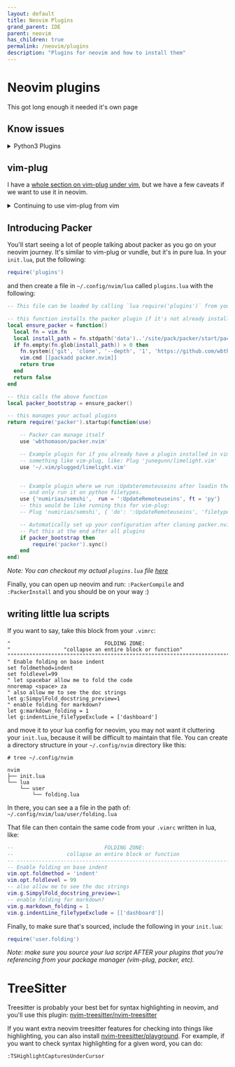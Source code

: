 ```yaml
---
layout: default
title: Neovim Plugins
grand_parent: IDE
parent: neovim
has_children: true
permalink: /neovim/plugins
description: "Plugins for neovim and how to install them"
---
```


# Neovim plugins
This got long enough it needed it's own page

## Know issues
<details>
  <summary>Python3 Plugins</summary>

  If you run into a bunch of errors about vim not being compiled with python3,
  then you probably need to first install `pynvim`, which helps with this:

  ```bash
  # I use python3.11 everywhere right now, but you probably don't need to specify
  python3.11 -m pip install --user --upgrade pynvim
  ```

  After that, all my plugins worked find as they do in vim.

</details>

## vim-plug
I have a [whole section on vim-plug under vim](https://jessebot.github.io/onboardme/vim/vim-plugins), but we have a few caveats if we
want to use it in neovim.

<details>
  <summary>Continuing to use vim-plug from vim</summary>

  ## Source Plugins for vim/neovim in the same location
  Having to install a package twice in two different locations is silly and makes
  maintanence and updates more of a chore. Pick a location, and stick with it,
  but to do this in vimscript with both an `init.vim` from neovim and a `.vimrc`
  being sourced for regular vim, we get into slightly more complicated territory,
  and kind of repetitive. The quick way I found was to have a section in your
  `.vimrc` like this:

  ```vim
  " this means: don't run this part in if we're using neovim
  if !has('nvim')

      call plug#begin()

      " put all your vim plugins here, but don't include anything that only
      " works in neovim (e.g. semshi)

      " plugin that works in vim/neovim: This is helpful for markdown
      Plug 'junegunn/limelight.vim'

      call plug#end()

  endif
  ```

  and then in your `init.vim`, have something like this AFTER you source your
  `.vimrc`, so that vim-plug knows where to source your plugin exactly:

  ```vim
  source ~/.vimrc

  call plug#begin()

  " plugin that works in vim/neovim but was installed with vim-plug in vim
  Plug 'junegunn/limelight.vim', {'dir': '~/.vim/plugged/limelight.vim'}

  " Example plugin that only works in neovim
  Plug 'numirias/semshi', { 'do': ':UpdateRemotePlugins' }

  call plug#end()
  ```

</details>

## Introducing Packer
You'll start seeing a lot of people talking about packer as you go on your neovim
journey. It's similar to vim-plug or vundle, but it's in pure lua. In your `init.lua`,
put the following:

```lua
require('plugins')
```

and then create a file in `~/.config/nvim/lua` called `plugins.lua` with the following:

```lua
-- This file can be loaded by calling `lua require('plugins')` from your init.vim

-- this function installs the packer plugin if it's not already installed
local ensure_packer = function()
  local fn = vim.fn
  local install_path = fn.stdpath('data')..'/site/pack/packer/start/packer.nvim'
  if fn.empty(fn.glob(install_path)) > 0 then
    fn.system({'git', 'clone', '--depth', '1', 'https://github.com/wbthomason/packer.nvim', install_path})
    vim.cmd [[packadd packer.nvim]]
    return true
  end
  return false
end

-- this calls the above function
local packer_bootstrap = ensure_packer()

-- this manages your actual plugins
return require('packer').startup(function(use)

    -- Packer can manage itself
    use 'wbthomason/packer.nvim'

    -- Example plugin for if you already have a plugin installed in vim with
    -- something like vim-plug, like: Plug 'junegunn/limelight.vim'
    use '~/.vim/plugged/limelight.vim'


    -- Example plugin where we run :Updateremoteuseins after loadin the plugin
    -- and only run it on python filetypes.
    use {'numirias/semshi',  run = ':UpdateRemoteuseins', ft = 'py'}
    -- this would be like running this for vim-plug:
    -- Plug 'numirias/semshi', { 'do': ':UpdateRemoteuseins', 'filetype': 'py' }

    -- Automatically set up your configuration after cloning packer.nvim
    -- Put this at the end after all plugins
    if packer_bootstrap then
        require('packer').sync()
    end
end)
```

_Note: You can checkout my actual `plugins.lua` file [here](https://github.com/jessebot/dot_files/blob/main/.config/nvim/lua/plugins.lua)_

Finally, you can open up neovim and run: `:PackerCompile` and `:PackerInstall`
and you should be on your way :)

## writing little lua scripts

If you want to say, take this block from your `.vimrc`:

```vim
"                              FOLDING ZONE:
"                 "collapse an entire block or function"
""""""""""""""""""""""""""""""""""""""""""""""""""""""""""""""""""""""""""""""
" Enable folding on base indent
set foldmethod=indent
set foldlevel=99
" let spacebar allow me to fold the code
nnoremap <space> za
" also allow me to see the doc strings
let g:SimpylFold_docstring_preview=1
" enable folding for markdown?
let g:markdown_folding = 1
let g:indentLine_fileTypeExclude = ['dashboard']
```

and move it to your lua config for neovim, you may not want it cluttering your
`init.lua`, because it will be difficult to maintain that file. You can create
a directory structure in your `~/.config/nvim` directory like this:

```
# tree ~/.config/nvim

nvim
├── init.lua
└── lua
    └── user
        └── folding.lua
```

In there, you can see a  a file in the path of:
`~/.config/nvim/lua/user/folding.lua`

That file can then contain the same code from your `.vimrc` written in lua, like:

```lua
--                             FOLDING ZONE:
--                 collapse an entire block or function
-- ---------------------------------------------------------------------------
-- Enable folding on base indent
vim.opt.foldmethod = 'indent'
vim.opt.foldlevel = 99
-- also allow me to see the doc strings
vim.g.SimpylFold_docstring_preview=1
-- enable folding for markdown?
vim.g.markdown_folding = 1
vim.g.indentLine_fileTypeExclude = [['dashboard']]
```

Finally, to make sure that's sourced, include the following in your `init.lua`:

```lua
require('user.folding')
```

_Note: make sure you source your lua script AFTER your plugins that you're referencing from your package manager (vim-plug, packer, etc)._

# TreeSitter
Treesitter is probably your best bet for syntax highlighting in neovim, and you'll use this plugin: [nvim-treesitter/nvim-treesitter](https://github.com/nvim-treesitter/nvim-treesitter)

If you want extra neovim treesitter features for checking into things like highlighting, you can also install [nvim-treesitter/playground](https://github.com/nvim-treesitter/playground). For example, if you want to check syntax highlighting for a given word, you can do:

```vim
:TSHighlightCapturesUnderCursor
```
